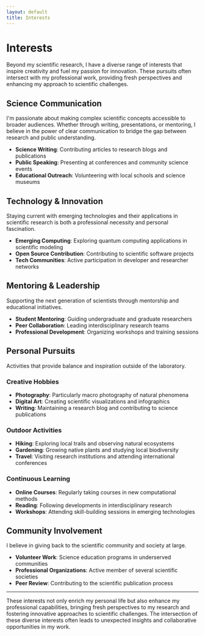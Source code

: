 ```yaml
---
layout: default
title: Interests
---
```


# Interests

Beyond my scientific research, I have a diverse range of interests that inspire creativity and fuel my passion for innovation. These pursuits often intersect with my professional work, providing fresh perspectives and enhancing my approach to scientific challenges.

## Science Communication

I'm passionate about making complex scientific concepts accessible to broader audiences. Whether through writing, presentations, or mentoring, I believe in the power of clear communication to bridge the gap between research and public understanding.

- **Science Writing**: Contributing articles to research blogs and publications
- **Public Speaking**: Presenting at conferences and community science events
- **Educational Outreach**: Volunteering with local schools and science museums

## Technology & Innovation

Staying current with emerging technologies and their applications in scientific research is both a professional necessity and personal fascination.

- **Emerging Computing**: Exploring quantum computing applications in scientific modeling
- **Open Source Contribution**: Contributing to scientific software projects
- **Tech Communities**: Active participation in developer and researcher networks

## Mentoring & Leadership

Supporting the next generation of scientists through mentorship and educational initiatives.

- **Student Mentoring**: Guiding undergraduate and graduate researchers
- **Peer Collaboration**: Leading interdisciplinary research teams
- **Professional Development**: Organizing workshops and training sessions

## Personal Pursuits

Activities that provide balance and inspiration outside of the laboratory.

### Creative Hobbies
- **Photography**: Particularly macro photography of natural phenomena
- **Digital Art**: Creating scientific visualizations and infographics
- **Writing**: Maintaining a research blog and contributing to science publications

### Outdoor Activities
- **Hiking**: Exploring local trails and observing natural ecosystems
- **Gardening**: Growing native plants and studying local biodiversity
- **Travel**: Visiting research institutions and attending international conferences

### Continuous Learning
- **Online Courses**: Regularly taking courses in new computational methods
- **Reading**: Following developments in interdisciplinary research
- **Workshops**: Attending skill-building sessions in emerging technologies

## Community Involvement

I believe in giving back to the scientific community and society at large.

- **Volunteer Work**: Science education programs in underserved communities
- **Professional Organizations**: Active member of several scientific societies
- **Peer Review**: Contributing to the scientific publication process

---

These interests not only enrich my personal life but also enhance my professional capabilities, bringing fresh perspectives to my research and fostering innovative approaches to scientific challenges. The intersection of these diverse interests often leads to unexpected insights and collaborative opportunities in my work.